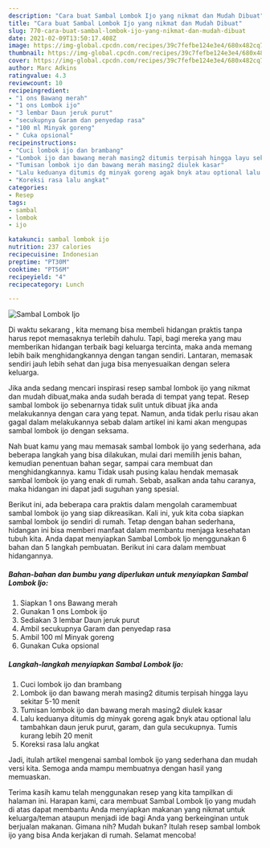```yaml
---
description: "Cara buat Sambal Lombok Ijo yang nikmat dan Mudah Dibuat"
title: "Cara buat Sambal Lombok Ijo yang nikmat dan Mudah Dibuat"
slug: 770-cara-buat-sambal-lombok-ijo-yang-nikmat-dan-mudah-dibuat
date: 2021-02-09T13:50:17.408Z
image: https://img-global.cpcdn.com/recipes/39c7fefbe124e3e4/680x482cq70/sambal-lombok-ijo-foto-resep-utama.jpg
thumbnail: https://img-global.cpcdn.com/recipes/39c7fefbe124e3e4/680x482cq70/sambal-lombok-ijo-foto-resep-utama.jpg
cover: https://img-global.cpcdn.com/recipes/39c7fefbe124e3e4/680x482cq70/sambal-lombok-ijo-foto-resep-utama.jpg
author: Marc Adkins
ratingvalue: 4.3
reviewcount: 10
recipeingredient:
- "1 ons Bawang merah"
- "1 ons Lombok ijo"
- "3 lembar Daun jeruk purut"
- "secukupnya Garam dan penyedap rasa"
- "100 ml Minyak goreng"
- " Cuka opsional"
recipeinstructions:
- "Cuci lombok ijo dan brambang"
- "Lombok ijo dan bawang merah masing2 ditumis terpisah hingga layu sekitar 5-10 menit"
- "Tumisan lombok ijo dan bawang merah masing2 diulek kasar"
- "Lalu keduanya ditumis dg minyak goreng agak bnyk atau optional lalu tambahkan daun jeruk purut, garam, dan gula secukupnya. Tumis kurang lebih 20 menit"
- "Koreksi rasa lalu angkat"
categories:
- Resep
tags:
- sambal
- lombok
- ijo

katakunci: sambal lombok ijo 
nutrition: 237 calories
recipecuisine: Indonesian
preptime: "PT30M"
cooktime: "PT56M"
recipeyield: "4"
recipecategory: Lunch

---
```



![Sambal Lombok Ijo](https://img-global.cpcdn.com/recipes/39c7fefbe124e3e4/680x482cq70/sambal-lombok-ijo-foto-resep-utama.jpg)

Di waktu  sekarang , kita memang bisa membeli hidangan praktis tanpa harus repot memasaknya terlebih dahulu. Tapi, bagi mereka yang mau memberikan hidangan terbaik bagi keluarga tercinta, maka anda memang lebih baik menghidangkannya dengan tangan sendiri. Lantaran, memasak sendiri jauh lebih sehat dan juga bisa menyesuaikan dengan selera keluarga.

Jika anda sedang mencari inspirasi resep sambal lombok ijo yang nikmat dan mudah dibuat,maka anda sudah berada di tempat yang tepat. Resep sambal lombok ijo  sebenarnya tidak sulit untuk dibuat jika anda melakukannya dengan cara yang tepat. Namun, anda tidak perlu risau akan gagal dalam melakukannya 
sebab dalam artikel ini kami akan mengupas sambal lombok ijo dengan seksama.  



Nah buat kamu yang mau memasak sambal lombok ijo yang sederhana, ada beberapa langkah yang bisa dilakukan, mulai dari memilih jenis bahan, kemudian penentuan bahan segar, sampai cara membuat dan menghidangkannya. kamu Tidak usah pusing kalau hendak memasak sambal lombok ijo yang enak di rumah. Sebab, asalkan anda  tahu caranya, maka hidangan ini dapat jadi suguhan yang spesial.

Berikut ini, ada beberapa cara praktis  dalam mengolah caramembuat sambal lombok ijo yang siap dikreasikan. Kali ini, yuk kita coba siapkan sambal lombok ijo sendiri di rumah. Tetap dengan bahan sederhana, hidangan ini bisa memberi manfaat dalam membantu menjaga kesehatan tubuh kita. Anda dapat menyiapkan Sambal Lombok Ijo menggunakan 6 bahan dan 5 langkah pembuatan. Berikut ini cara dalam membuat hidangannya.

<!--inarticleads1-->

##### Bahan-bahan dan bumbu yang diperlukan untuk menyiapkan Sambal Lombok Ijo:

1. Siapkan 1 ons Bawang merah
1. Gunakan 1 ons Lombok ijo
1. Sediakan 3 lembar Daun jeruk purut
1. Ambil secukupnya Garam dan penyedap rasa
1. Ambil 100 ml Minyak goreng
1. Gunakan  Cuka opsional




<!--inarticleads2-->

##### Langkah-langkah menyiapkan Sambal Lombok Ijo:

1. Cuci lombok ijo dan brambang
1. Lombok ijo dan bawang merah masing2 ditumis terpisah hingga layu sekitar 5-10 menit
1. Tumisan lombok ijo dan bawang merah masing2 diulek kasar
1. Lalu keduanya ditumis dg minyak goreng agak bnyk atau optional lalu tambahkan daun jeruk purut, garam, dan gula secukupnya. Tumis kurang lebih 20 menit
1. Koreksi rasa lalu angkat




Jadi, itulah artikel mengenai  sambal lombok ijo  yang sederhana dan mudah versi kita. Semoga anda mampu membuatnya dengan hasil yang memuaskan. 

Terima kasih kamu telah menggunakan resep yang kita tampilkan di halaman ini. Harapan kami, cara membuat  Sambal Lombok Ijo yang mudah di atas dapat membantu Anda menyiapkan makanan yang nikmat untuk keluarga/teman ataupun menjadi ide bagi Anda yang berkeinginan untuk berjualan makanan. Gimana nih? Mudah bukan? Itulah resep sambal lombok ijo yang bisa Anda kerjakan di rumah. Selamat mencoba!

